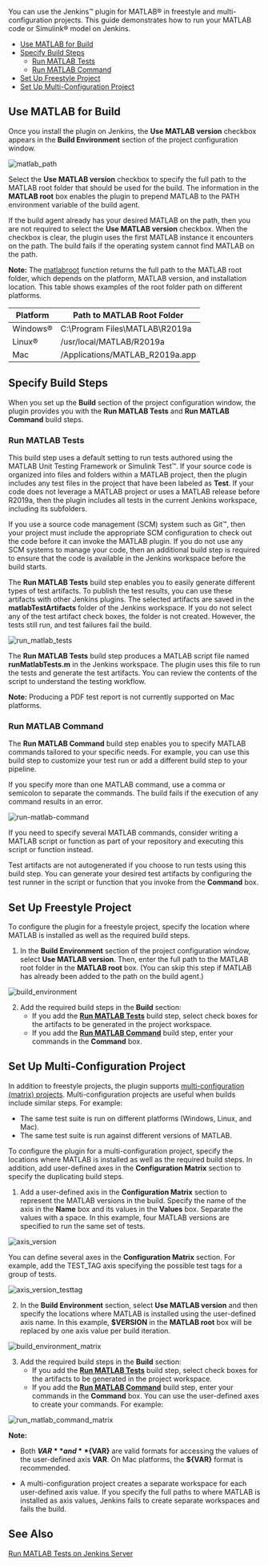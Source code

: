 You can use the Jenkins&trade; plugin for MATLAB&reg; in freestyle and multi-configuration projects. This guide demonstrates how to run your MATLAB code or Simulink&reg; model on Jenkins.

-  [Use MATLAB for Build](#use-matlab-for-build)
-  [Specify Build Steps](#specify-build-steps)
      - [Run MATLAB Tests](#run-matlab-tests)
      - [Run MATLAB Command](#run-matlab-command)
-  [Set Up Freestyle Project](#set-up-freestyle-project)
-  [Set Up Multi-Configuration Project](#set-up-multi-configuration-project)

## Use MATLAB for Build
Once you install the plugin on Jenkins, the **Use MATLAB version** checkbox appears in the **Build Environment** section of the project configuration window.

![matlab_path](https://user-images.githubusercontent.com/48831250/76883191-1c528b00-6852-11ea-9242-7d143f8a5c46.png)

Select the **Use MATLAB version** checkbox to specify the full path to the MATLAB root folder that should be used for the build. The information in the **MATLAB root** box enables the plugin to prepend MATLAB to the PATH environment variable of the build agent. 

If the build agent already has your desired MATLAB on the path, then you are not required to select the **Use MATLAB version** checkbox. When the checkbox is clear, the plugin uses the first MATLAB instance it encounters on the path. The build fails if the operating system cannot find MATLAB on the path.

**Note:** The [matlabroot](https://www.mathworks.com/help/matlab/ref/matlabroot.html) function returns the full path to the MATLAB root folder, which depends on the platform, MATLAB version, and installation location. This table shows examples of the root folder path on different platforms. 

| Platform     | Path to MATLAB Root Folder      |
|--------------|---------------------------------|
| Windows&reg; | C:\Program Files\MATLAB\R2019a  |
| Linux&reg;   | /usr/local/MATLAB/R2019a        |
| Mac          | /Applications/MATLAB_R2019a.app |

## Specify Build Steps
When you set up the **Build** section of the project configuration window, the plugin provides you with the **Run MATLAB Tests** and **Run MATLAB Command** build steps. 

### Run MATLAB Tests
This build step uses a default setting to run tests authored using the MATLAB Unit Testing Framework or Simulink Test&trade;. If your source code is organized into files and folders within a MATLAB project, then the plugin includes any test files in the project that have been labeled as **Test**. If your code does not leverage a MATLAB project or uses a MATLAB release before R2019a, then the plugin includes all tests in the current Jenkins workspace, including its subfolders. 

If you use a source code management (SCM) system such as Git&trade;, then your project must include the appropriate SCM configuration to check out the code before it can invoke the MATLAB plugin. If you do not use any SCM systems to manage your code, then an additional build step is required to ensure that the code is available in the Jenkins workspace before the build starts.

The **Run MATLAB Tests** build step enables you to easily generate different types of test artifacts. To publish the test results, you can use these artifacts with other Jenkins plugins. The selected artifacts are saved in the **matlabTestArtifacts** folder of the Jenkins workspace. If you do not select any of the test artifact check boxes, the folder is not created. However, the tests still run, and test failures fail the build. 
 
![run_matlab_tests](https://user-images.githubusercontent.com/48831250/76800820-d2629a00-67aa-11ea-9fa7-c466e8c17f27.png)
 
The **Run MATLAB Tests** build step produces a MATLAB script file named **runMatlabTests.m** in the Jenkins workspace. The plugin uses this file to run the tests and generate the test artifacts. You can review the contents of the script to understand the testing workflow.
 
**Note:** Producing a PDF test report is not currently supported on Mac platforms.
 
### Run MATLAB Command
The **Run MATLAB Command** build step enables you to specify MATLAB commands tailored to your specific needs. For example, you can use this build step to customize your test run or add a different build step to your pipeline.

If you specify more than one MATLAB command, use a comma or semicolon to separate the commands. The build fails if the execution of any command results in an error.

![run-matlab-command](https://user-images.githubusercontent.com/48831250/79279466-1d400200-7e7c-11ea-9ef5-0d006f100eea.png)

If you need to specify several MATLAB commands, consider writing a MATLAB script or function as part of your repository and executing this script or function instead. 

Test artifacts are not autogenerated if you choose to run tests using this build step. You can generate your desired test artifacts by configuring the test runner in the script or function that you invoke from the **Command** box.

## Set Up Freestyle Project
To configure the plugin for a freestyle project, specify the location where MATLAB is installed as well as the required build steps.

1) In the **Build Environment** section of the project configuration window, select **Use MATLAB version**. Then, enter the full path to the MATLAB root folder in the **MATLAB root** box. (You can skip this step if MATLAB has already been added to the path on the build agent.)

![build_environment](https://user-images.githubusercontent.com/48831250/76798534-23bc5a80-67a6-11ea-9a48-861cbbc7b0ba.png)
  
2) Add the required build steps in the **Build** section:
   *   If you add the [**Run MATLAB Tests**](#run-matlab-tests) build step, select check boxes for the artifacts to be generated in the project workspace.
   *   If you add the [**Run MATLAB Command**](#run-matlab-command) build step, enter your commands in the **Command** box. 

## Set Up Multi-Configuration Project
In addition to freestyle projects, the plugin supports [multi-configuration (matrix) projects](https://wiki.jenkins.io/display/JENKINS/Building+a+matrix+project). Multi-configuration projects are useful when builds include similar steps. For example:
* The same test suite is run on different platforms (Windows, Linux, and Mac).
* The same test suite is run against different versions of MATLAB.

To configure the plugin for a multi-configuration project, specify the locations where MATLAB is installed as well as the required build steps. In addition, add user-defined axes in the **Configuration Matrix** section to specify the duplicating build steps. 

1) Add a user-defined axis in the **Configuration Matrix** section to represent the MATLAB versions in the build. Specify the name of the axis in the **Name** box and its values in the **Values** box. Separate the values with a space. In this example, four MATLAB versions are specified to run the same set of tests.

![axis_version](https://user-images.githubusercontent.com/48831250/76800706-9a5b5700-67aa-11ea-98f0-25f2b7f3658c.png)

You can define several axes in the **Configuration Matrix** section. For example, add the TEST_TAG axis specifying the possible test tags for a group of tests.

![axis_version_testtag](https://user-images.githubusercontent.com/48831250/76800736-aa733680-67aa-11ea-86a7-a984d5795e11.png)

2) In the **Build Environment** section, select **Use MATLAB version** and then specify the locations where MATLAB is installed using the user-defined axis name. In this example, **$VERSION** in the **MATLAB root** box will be replaced by one axis value per build iteration. 

![build_environment_matrix](https://user-images.githubusercontent.com/48831250/76800665-87488700-67aa-11ea-9dbd-3c3ab518afa7.png)

3) Add the required build steps in the **Build** section:
   *   If you add the [**Run MATLAB Tests**](#run-matlab-tests) build step, select check boxes for the artifacts to be generated in the project workspace.
   *   If you add the [**Run MATLAB Command**](#run-matlab-command) build step, enter your commands in the **Command** box. You can use the user-defined axes to create your commands. For example:

![run_matlab_command_matrix](https://user-images.githubusercontent.com/48831250/76883848-21fca080-6853-11ea-8ad3-89f85b997608.png)

**Note:**
* Both **$VAR** and **${VAR}** are valid formats for accessing the values of the user-defined axis **VAR**. On Mac platforms, the **${VAR}** format is recommended.

* A multi-configuration project creates a separate workspace for each user-defined axis value. If you specify the full paths to where MATLAB is installed as axis values, Jenkins fails to create separate workspaces and fails the build.

## See Also
[Run MATLAB Tests on Jenkins Server](examples/Run-MATLAB-Tests.md)
